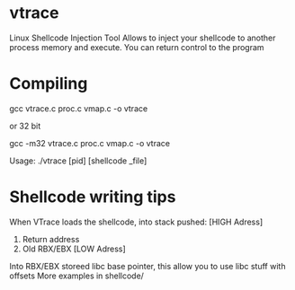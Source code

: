 # vtrace
Linux Shellcode Injection Tool
Allows to inject your shellcode to another process memory and execute.
You can return control to the program

# Compiling

gcc vtrace.c proc.c vmap.c -o vtrace

or 32 bit

gcc -m32 vtrace.c proc.c vmap.c -o vtrace

Usage: ./vtrace [pid] [shellcode _file]

# Shellcode writing tips

When VTrace loads the shellcode, into stack pushed:
[HIGH Adress]
1. Return address
2. Old RBX/EBX
[LOW Adress]

Into RBX/EBX storeed libc base pointer, this allow you to use libc stuff with offsets
More examples in shellcode/
